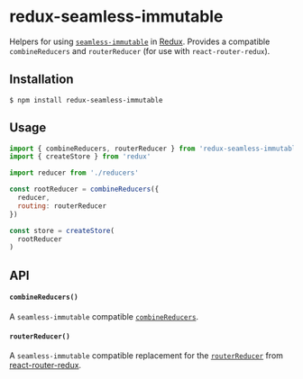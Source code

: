 # redux-seamless-immutable

Helpers for using [`seamless-immutable`](https://github.com/rtfeldman/seamless-immutable) in [Redux](http://redux.js.org). Provides a compatible `combineReducers` and `routerReducer` (for use with `react-router-redux`).

## Installation

	$ npm install redux-seamless-immutable

## Usage

```javascript
import { combineReducers, routerReducer } from 'redux-seamless-immutable'
import { createStore } from 'redux'

import reducer from './reducers'

const rootReducer = combineReducers({
  reducer,
  routing: routerReducer
})

const store = createStore(
  rootReducer
)
```

## API

#### `combineReducers()`

A `seamless-immutable` compatible [`combineReducers`](http://redux.js.org/docs/api/combineReducers.html).

#### `routerReducer()`

A `seamless-immutable` compatible replacement for the [`routerReducer`](https://github.com/reactjs/react-router-redux#routerreducer) from [react-router-redux](https://github.com/reactjs/react-router-redux).


